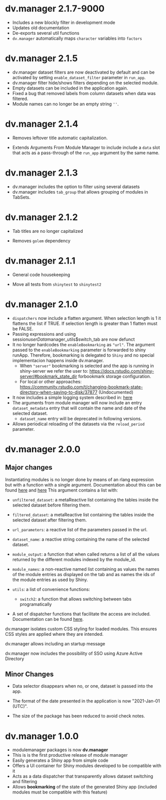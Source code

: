 # dv.manager 2.1.7-9000

- Includes a new blockly filter in development mode
- Updates old documentation
- De-exports several util functions
- `dv.manager` automatically maps `character` variables into `factors`


# dv.manager 2.1.5

- dv.manager dataset filters are now deactivated by default and can be activated by setting `enable_dataset_filter` parameter in `run_app`.
- dv.manager filter hide/shows filters depending on the selected module.
- Empty datasets can be included in the application again.
- Fixed a bug that removed labels from column datasets when data was filtered.
- Module names can no longer be an empty string `''`.

# dv.manager 2.1.4

- Removes leftover title automatic capitalization.

- Extends Arguments From Module Manager to include include a `data` slot that acts as a pass-through of the `run_app` argument by the same name.

# dv.manager 2.1.3

- dv.manager includes the option to filter using several datasets
- dv.manager includes `tab_group` that allows grouping of modules in TabSets.

# dv.manager 2.1.2

- Tab titles are no longer capitalized

- Removes `golem` dependency

# dv.manager 2.1.1

- General code housekeeping

- Move all tests from `shinytest` to `shinytest2`

# dv.manager 2.1.0

- `dispatchers` now include a flatten argument. When selection length is 1 it flattens the list if TRUE. If selection length is greater than 1 flatten must be FALSE.
- Passing expressions and using session$userData$manager_utils$switch_tab are now defunct
- It no longer hardcodes the `enableBookmarking` as `"url"`. The argument passed to the `enableBookmarking` parameter is forwarded to shiny runApp. Therefore, bookmarking is delegated to `Shiny` and no special implementacion happens inside dv.manager.    
    - When `"server"` bookmarking is selected and the app is running in shiny-server we refer the user to: https://docs.rstudio.com/shiny-server/#bookmark_state_dir forbookmark storage configuration.
    - For local or other approaches: https://community.rstudio.com/t/changing-bookmark-state-directory-when-saving-to-disk/37877 (Undocumented)
- It now includes a simple logging system described in: [here](https://boehringer-ingelheim.github.io/dv.manager/articles/logging.html)
- The arguments from module manager will now include an entry `dataset_metadata` entry that will contain the name and date of the selected dataset.
    - `dataset_name` entry will be deprecated in following versions.
- Allows periodical reloading of the datasets via the `reload_period` parameter.

# dv.manager 2.0.0

## Major changes
Instantiating modules is no longer done by means of an rlang expression but with a function with a single argument. 
Documentation about this can be found [here](https://boehringer-ingelheim.github.io/dv.manager/articles/developing_module.html) and 
[here](https://boehringer-ingelheim.github.io/dv.manager/articles/arguments_from_module_manager.html) This argument contains a list with:

-   `unfiltered_dataset`: a metaReactive list containing the tables inside the selected dataset before filtering them.

-   `filtered_dataset`: a metaReactive list containing the tables inside the selected dataset after filtering them.

-   `url_parameters`: a reactive list of the parameters passed in the url.

-   `dataset_name`: a reactive string containing the name of the selected dataset.

-   `module_output`: a function that when called returns a list of all the values returned by the different modules indexed by the module_id.

-   `module_names`: a non-reactive named list containing as values the names of the module entries as displayed on the tab and as names the ids of the module entries as used by Shiny.

-   `utils`: a list of convenience functions: 
    - `switch2`: a function that allows switching between tabs programatically
    
- A set of dispatcher functions that facilitate the access are included. Documentation can be found
[here](https://boehringer-ingelheim.github.io/dv.manager/articles/arguments_from_module_manager.html#dispatchers-1).
        
dv.manager isolates custom CSS styling for loaded modules. This ensures CSS styles are applied where they are intended.

dv.manager allows including an startup message

dv.manager now includes the possibility of SSO using Azure Active Directory

## Minor Changes

-   Data selector disappears when no, or one, dataset is passed into the app.

-   The format of the date presented in the application is now "2021-Jan-01 (UTC)".

-   The size of the package has been reduced to avoid check notes.

# dv.manager 1.0.0

-   modulemanager packages is now **dv.manager**
-   This is is the first productive release of module manager
-   Easily generates a Shiny app from simple code
-   Offers a UI container for Shiny modules developed to be compatible with it
-   Acts as a data dispatcher that transparently allows dataset switching and filtering
-   Allows **bookmarking** of the state of the generated Shiny app (included modules must be compatible with this feature)
